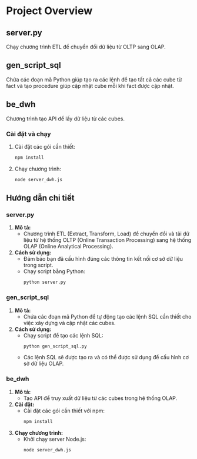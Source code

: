 # Project Overview

## server.py

Chạy chương trình ETL để chuyển đổi dữ liệu từ OLTP sang OLAP.

## gen_script_sql

Chứa các đoạn mã Python giúp tạo ra các lệnh để tạo tất cả các cube từ fact và tạo procedure giúp cập nhật cube mỗi khi fact được cập nhật.

## be_dwh

Chương trình tạo API để lấy dữ liệu từ các cubes.

### Cài đặt và chạy

1. Cài đặt các gói cần thiết:
   ```bash
   npm install
   ```
2. Chạy chương trình:
   ```bash
   node server_dwh.js
   ```

## Hướng dẫn chi tiết

### server.py

1. **Mô tả:**
   - Chương trình ETL (Extract, Transform, Load) để chuyển đổi và tải dữ liệu từ hệ thống OLTP (Online Transaction Processing) sang hệ thống OLAP (Online Analytical Processing).
2. **Cách sử dụng:**
   - Đảm bảo bạn đã cấu hình đúng các thông tin kết nối cơ sở dữ liệu trong script.
   - Chạy script bằng Python:
     ```bash
     python server.py
     ```

### gen_script_sql

1. **Mô tả:**
   - Chứa các đoạn mã Python để tự động tạo các lệnh SQL cần thiết cho việc xây dựng và cập nhật các cubes.
2. **Cách sử dụng:**
   - Chạy script để tạo các lệnh SQL:
     ```bash
     python gen_script_sql.py
     ```
   - Các lệnh SQL sẽ được tạo ra và có thể được sử dụng để cấu hình cơ sở dữ liệu OLAP.

### be_dwh

1. **Mô tả:**
   - Tạo API để truy xuất dữ liệu từ các cubes trong hệ thống OLAP.
2. **Cài đặt:**
   - Cài đặt các gói cần thiết với npm:
     ```bash
     npm install
     ```
3. **Chạy chương trình:**
   - Khởi chạy server Node.js:
     ```bash
     node server_dwh.js
     ```
